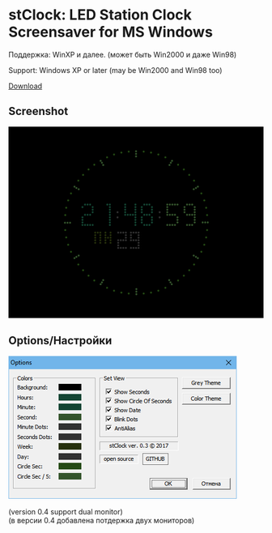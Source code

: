 
# stClock: LED Station Clock Screensaver for MS Windows 

Поддержка: WinXP и далее.  (может быть Win2000 и даже Win98)

Support: Windows XP or later  (may be Win2000 and Win98 too)

[Download](https://github.com/rty65tt/stClock.scr/raw/master/stClock.scr)

## Screenshot
![screensot1](https://raw.githubusercontent.com/rty65tt/stClock.scr/master/screenshot1.png  "Screenshot1")

## Options/Настройки
![screensot2](https://raw.githubusercontent.com/rty65tt/stClock.scr/master/screenshot2.png  "Screenshot2")

(version 0.4 support dual monitor)  
(в версии 0.4 добавлена потдержка двух мониторов)
